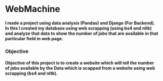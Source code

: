 # WebMachine
#### I made a project using data analysis (Pandas) and Django (For Backend). In this I created my database using web scrapping (using bs4 and nltk) and analyze that data to show the number of jobs that are available in that particular field in web page.


### Objective
#### Objective of this project is to create a website which will tell the number of jobs available by the Data which is scapped from a website using web scrapping (bs4 and nltk).
